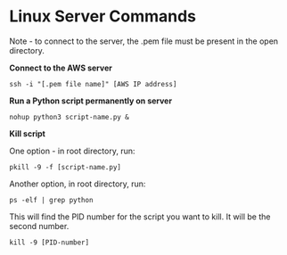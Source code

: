 # Linux Server Commands

Note - to connect to the server, the .pem file must be present in the open directory. 

**Connect to the AWS server**

```ssh -i "[.pem file name]" [AWS IP address]```

**Run a Python script permanently on server**

```nohup python3 script-name.py &```

**Kill script**

One option - in root directory, run:

```pkill -9 -f [script-name.py]```

Another option, in root directory, run:

```ps -elf | grep python```

This will find the PID number for the script you want to kill. It will be the second number.

```kill -9 [PID-number]```